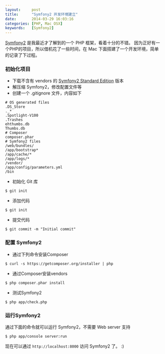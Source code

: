 ```yaml
---
layout:     post
title:      "Symfony2 开发环境建立"
date:       2014-03-29 16:03:16
categories: [PHP, Mac OSX]
keywords:   [Symfony2]
---
```


[Symfony2](http://symfony.com) 是我最近才了解到的一个 PHP 框架，看着十分的不错。
因为正好有一个PHP的项目，所以借机花了一些时间，在 Mac 下面搭建了一个开发环境，简单的记录了下过程。
<!--more-->

### 初始化项目

- 下载不含有 vendors 的 [Symfony2 Standard Edition](http://symfony.com/download) 版本
- 解压缩 Symfony2，修改配置文件等
- 创建一个 .gitignore 文件，内容如下

```text
# OS generated files
.DS_Store
._*
.Spotlight-V100
.Trashes
ehthumbs.db
Thumbs.db
# Composer
composer.phar
# Symfony2 files
/web/bundles/
/app/bootstrap*
/app/cache/*
/app/logs/*
/vendor/
/app/config/parameters.yml
/bin
```

- 初始化 Git 库

```shell
$ git init
```

- 添加代码

```shell
$ git init
```

- 提交代码

```shell
$ git commit -m "Initial commit"
```

### 配置 Symfony2

- 通过下列命令安装Composer

```shell
$ curl -s https://getcomposer.org/installer | php
```

- 通过Composer安装vendors

```shell
$ php composer.phar install
```

- 测试Symfony2

```shell
$ php app/check.php
```

### 运行Symfony2

通过下面的命令就可以运行 Symfony2，不需要 Web server 支持

```shell
$ php app/console server:run
```

现在可以通过 `http://localhost:8000` 访问 Symfony2 了。 :)
